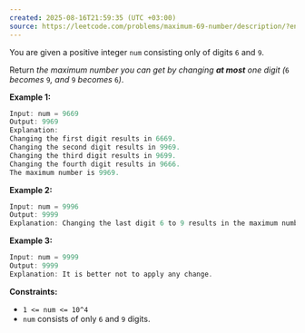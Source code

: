 ```yaml
---
created: 2025-08-16T21:59:35 (UTC +03:00)
source: https://leetcode.com/problems/maximum-69-number/description/?envType=daily-question&envId=2025-08-16
---
```

You are given a positive integer `num` consisting only of digits `6` and `9`.

Return _the maximum number you can get by changing **at most** one digit (_`6` _becomes_ `9`_, and_ `9` _becomes_ `6`_)_.


**Example 1:**

``` Java
Input: num = 9669
Output: 9969
Explanation: 
Changing the first digit results in 6669.
Changing the second digit results in 9969.
Changing the third digit results in 9699.
Changing the fourth digit results in 9666.
The maximum number is 9969.
```


**Example 2:**

``` Java
Input: num = 9996
Output: 9999
Explanation: Changing the last digit 6 to 9 results in the maximum number.
```


**Example 3:**

``` Java
Input: num = 9999
Output: 9999
Explanation: It is better not to apply any change.
```


**Constraints:**

-   `1 <= num <= 10^4`
-   `num` consists of only `6` and `9` digits.
